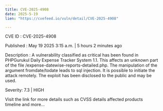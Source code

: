 ```yaml
---
title: CVE-2025-4908
date: 2025-5-19
lien: "https://cvefeed.io/vuln/detail/CVE-2025-4908"

---
```


CVE ID : CVE-2025-4908

Published :  May 19
2025
3:15 a.m. | 5 hours
2 minutes ago

Description : A vulnerability classified as critical has been found in PHPGurukul Daily Expense Tracker System 1.1. This affects an unknown part of the file /expense-datewise-reports-detailed.php. The manipulation of the argument fromdate/todate leads to sql injection. It is possible to initiate the attack remotely. The exploit has been disclosed to the public and may be used.

Severity: 7.3 | HIGH

Visit the link for more details
such as CVSS details
affected products
timeline
and more...
